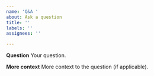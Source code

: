 ```yaml
---
name: 'Q&A '
about: Ask a question
title: ''
labels: ''
assignees: ''

---
```


**Question**
Your question.

**More context**
More context to the question (if applicable).
